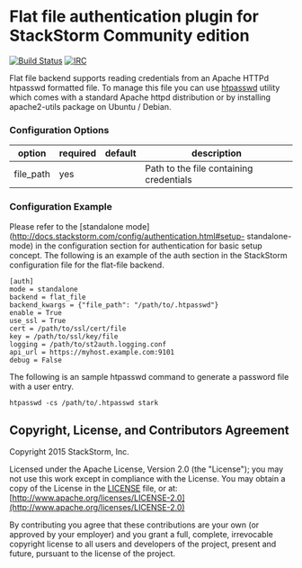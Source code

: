# Flat file authentication plugin for StackStorm Community edition

[![Build Status](https://api.travis-ci.org/StackStorm/st2-auth-backend-flat-file.svg?branch=master)](https://travis-ci.org/StackStorm/st2-auth-backend-flat-file) [![IRC](https://img.shields.io/irc/%23stackstorm.png)](http://webchat.freenode.net/?channels=stackstorm)

Flat file backend supports reading credentials from an Apache HTTPd htpasswd formatted file. To
manage this file you can use [htpasswd](https://httpd.apache.org/docs/2.2/programs/htpasswd.html)
utility which comes with a standard Apache httpd distribution or by installing apache2-utils
package on Ubuntu / Debian.

### Configuration Options

| option    | required | default | description                                                |
|-----------|----------|---------|------------------------------------------------------------|
| file_path | yes      |         | Path to the file containing credentials                    |

### Configuration Example

Please refer to the [standalone mode](http://docs.stackstorm.com/config/authentication.html#setup-
standalone-mode) in the configuration section for authentication for basic setup concept. The
following is an example of the auth section in the StackStorm configuration file for the flat-file
backend.

```
[auth]
mode = standalone
backend = flat_file
backend_kwargs = {"file_path": "/path/to/.htpasswd"}
enable = True
use_ssl = True
cert = /path/to/ssl/cert/file
key = /path/to/ssl/key/file
logging = /path/to/st2auth.logging.conf
api_url = https://myhost.example.com:9101
debug = False
```

The following is an sample htpasswd command to generate a password file with a user entry.

```
htpasswd -cs /path/to/.htpasswd stark
```

## Copyright, License, and Contributors Agreement

Copyright 2015 StackStorm, Inc.

Licensed under the Apache License, Version 2.0 (the "License"); you may not use this work except in
compliance with the License. You may obtain a copy of the License in the [LICENSE](LICENSE) file,
or at: [http://www.apache.org/licenses/LICENSE-2.0](http://www.apache.org/licenses/LICENSE-2.0)

By contributing you agree that these contributions are your own (or approved by your employer) and
you grant a full, complete, irrevocable copyright license to all users and developers of the
project, present and future, pursuant to the license of the project.

